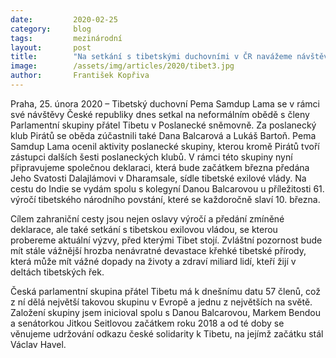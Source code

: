 ```yaml
---
date:         2020-02-25
category:     blog
tags:         mezinárodní
layout:       post
title:        "Na setkání s tibetskými duchovními v ČR navážeme návštěvou Jeho Svatosti u příležitosti tibetského národního povstání"
image:        /assets/img/articles/2020/tibet3.jpg
author:       František Kopřiva
--- 
```



 

Praha, 25. února 2020 – Tibetský duchovní Pema Samdup Lama se v rámci své návštěvy České republiky dnes setkal na neformálním obědě s členy Parlamentní skupiny přátel Tibetu v Poslanecké sněmovně. Za poslanecký klub Pirátů se oběda zúčastnili také Dana Balcarová a Lukáš Bartoň. Pema Samdup Lama ocenil aktivity poslanecké skupiny, kterou kromě Pirátů tvoří zástupci dalších šesti poslaneckých klubů. V rámci této skupiny nyní připravujeme společnou deklaraci, která bude začátkem března předána Jeho Svatosti Dalajlámovi v Dharamsale, sídle tibetské exilové vlády. Na cestu do Indie se vydám spolu s kolegyní Danou Balcarovou u příležitosti 61. výročí tibetského národního povstání, které se každoročně slaví 10. března.


Cílem zahraniční cesty jsou nejen oslavy výročí a předání zmíněné deklarace, ale také setkání s tibetskou exilovou vládou, se kterou probereme aktuální výzvy, před kterými Tibet stojí. Zvláštní pozornost bude mít stále vážnější hrozba nenávratné devastace křehké tibetské přírody, která může mít vážné dopady na životy a zdraví miliard lidí, kteří žijí v deltách tibetských řek. 

 

Česká parlamentní skupina přátel Tibetu má k dnešnímu datu 57 členů, což z ní dělá největší takovou skupinu v Evropě a jednu z největších na světě. Založení skupiny jsem inicioval spolu s Danou Balcarovou, Markem Bendou a senátorkou Jitkou Seitlovou začátkem roku 2018 a od té doby se věnujeme udržování odkazu české solidarity k Tibetu, na jejímž začátku stál Václav Havel.  
